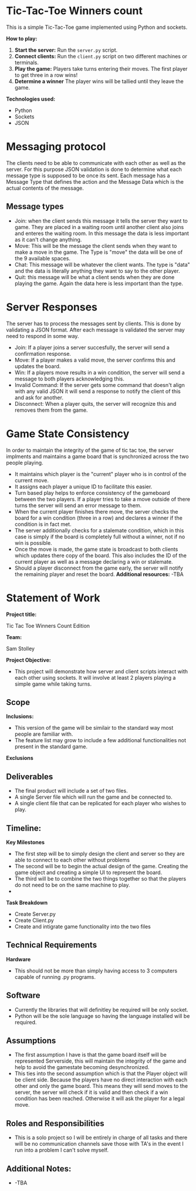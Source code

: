# Tic-Tac-Toe Winners count

This is a simple Tic-Tac-Toe game implemented using Python and sockets.

**How to play:**
1. **Start the server:** Run the `server.py` script.
2. **Connect clients:** Run the `client.py` script on two different machines or terminals.
3. **Play the game:** Players take turns entering their moves. The first player to get three in a row wins!
4. **Determine a winner** The player wins will be tallied until they leave the game.

**Technologies used:**
* Python
* Sockets
* JSON

# Messaging protocol
The clients need to be able to communicate with each other as well as the server. For this purpose JSON validation is done to determine what each message type is supposed to be once its sent. Each message has a Message Type that defines the action and the Message Data which is the actual contents of the message.
## Message types
* Join: when the client sends this message it tells the server they want to game. They are placed in a waiting room until another client also joins and enteres the waiting room. In this message the data is less important as it can't change anything.
* Move: This will be the message the client sends when they want to make a move in the game. The Type is "move" the data will be one of the 9 available spaces.
* Chat: This message will be whatever the client wants. The type is "data" and the data is literally anything they want to say to the other player.
* Quit: this message will be what a client sends when they are done playing the game. Again the data here is less important than the type.

# Server Responses
The server has to process the messages sent by clients. This is done by validating a JSON format. After each message is validated the server may need to respond in some way.
* Join: If a player joins a server succesfully, the server will send a confirmation response.
* Move: If a player makes a valid move, the server confirms this and updates the board.
* Win: If a players move results in a win condition, the server will send a message to both players acknowledging this.
* Invalid Command: If the server gets some command that doesn't align with any valid JSON it will send a response to notify the client of this and ask for another.
* Disconnect: When a player quits, the server will recognize this and removes them from the game.

# Game State Consistency
In order to maintain the integrity of the game of tic tac toe, the server implments and maintains a game board that is synchronized
across the two people playing.
* It maintains which player is the "current" player who is in control of the current move.
* It assigns each player a unique ID to facilitate this easier.
* Turn based play helps to enforce consistency of the gameboard between the two players. If a player tries to take a move outside of there turns
the server will send an error message to them.
* When the current player finishes there move, the server checks the board for a win condition (three in a row) and declares a winner
if the condition is in fact met.
* The server additionally checks for a stalemate condition, which in this case is simply if the board is completely full without a winner, not
if no win is possible.
* Once the move is made, the game state is broadcast to both clients which updates there copy of the board. This also includes the ID of the
current player as well as a message declaring a win or stalemate.
* Should a player disconnect from the game early, the server will notify the remaining player and reset the board. 
**Additional resources:**
-TBA

# Statement of Work

**Project title:**

Tic Tac Toe Winners Count Edition

**Team:**

Sam Stolley

**Project Objective:**

* This project will demonstrate how server and client scripts interact with each other using sockets. It will 
involve at least 2 players playing a simple game while taking turns.

## **Scope**

**Inclusions:**

* This version of the game will be similair to the standard way most people are familiar with.
* The feature list may grow to include a few additional functionalities not present in the standard game.

**Exclusions**

## Deliverables
* The final product will include a set of two files.
* A single Server file which will run the game and be connected to.
* A single client file that can be replicated for each player who wishes to play.

## Timeline:
**Key Milestones**
* The first step will be to simply design the client and server so they are able to connect to each other without problems
* The second will be to begin the actual design of the game. Creating the game object and creating a simple UI to represent the board.
* The third will be to combine the two things together so that the players do not need to be on the same machine to play.
* 
**Task Breakdown**
* Create Server.py
* Create Client.py
* Create and intigrate game functionality into the two files

## Technical Requirements
**Hardware**
* This should not be more than simply having access to 3 computers capable of running .py programs.

## Software
* Currently the libraries that will definitley be required will be only socket.
* Python will be the sole language so having the language installed will be required.

## Assumptions
* The first assumption I have is that the game board itself will be represented Serverside, this will maintain the integrity of the game and help to avoid the gamestate becoming desynchronized.
* This ties into the second assumption which is that the Player object will be client side. Because the players have no direct interaction with each other and only the game board. This means they will send moves to the server, the server will check if it is valid and then check if a win condition has been reached. Otherwise it will ask the player for a legal move.

## Roles and Responsibilities
* This is a solo project so I will be entirely in charge of all tasks and there will be no communication channels save those with TA's in the event I run into a problem I can't solve myself.

## Additional Notes:
* -TBA
